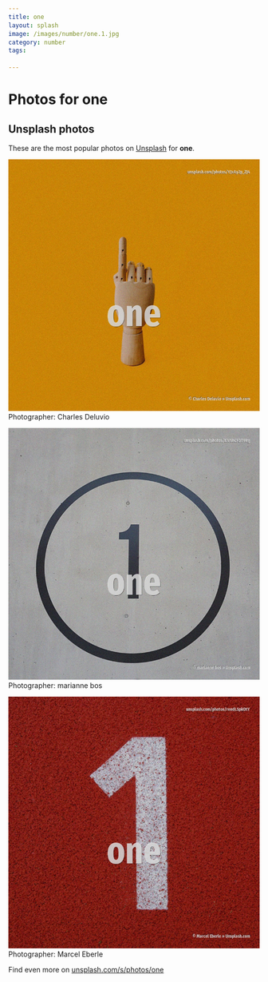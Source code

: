 ```yaml
---
title: one
layout: splash
image: /images/number/one.1.jpg
category: number
tags:

---
```

# Photos for one
 
## Unsplash photos
These are the most popular photos on [Unsplash](https://unsplash.com) for **one**.
 
![one](/images/number/one.1.jpg)
Photographer:  Charles Deluvio
 
![one](/images/number/one.2.jpg)
Photographer:  marianne bos
 
![one](/images/number/one.3.jpg)
Photographer:  Marcel Eberle
 
Find even more on [unsplash.com/s/photos/one](https://unsplash.com/s/photos/one)
 
